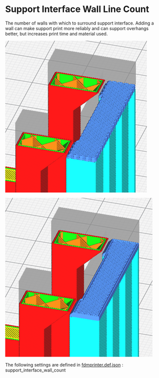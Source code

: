 # Support Interface Wall Line Count

The number of walls with which to surround support interface. Adding a wall can make support print more reliably and can support overhangs better, but increases print time and material used.

![Support Interface Zero Wall Line](../images-mb/support_interface_wall_count_0.png)

![Support Interface One Wall Line](../images-mb/support_interface_wall_count_1.png)

The following settings are defined in [fdmprinter.def.json](https://github.com/smartavionics/Cura/blob/mb-master/resources/definitions/fdmprinter.def.json) : support_interface_wall_count